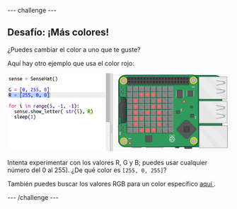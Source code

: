 --- challenge ---

## Desafío: ¡Más colores!

¿Puedes cambiar el color a uno que te guste?

Aquí hay otro ejemplo que usa el color rojo:

![captura de pantalla](images/timer-red.png)

Intenta experimentar con los valores R, G y B; puedes usar cualquier número del 0 al 255). ¿De qué color es `[255, 0, 255]`?

También puedes buscar los valores RGB para un color específico <a href="http://jumpto.cc/colours" target="_blank"> aquí </a>.

--- /challenge ---